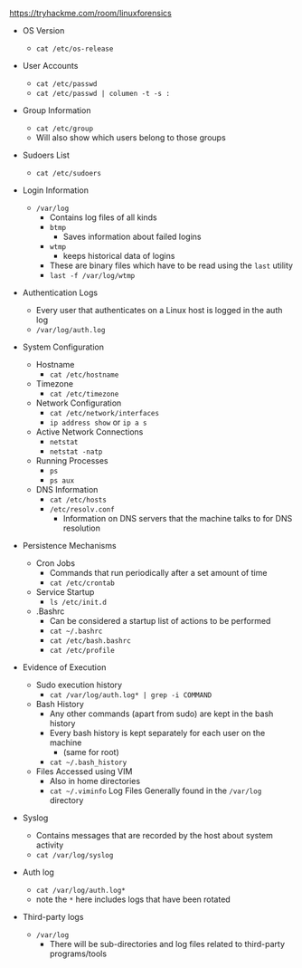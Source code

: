 https://tryhackme.com/room/linuxforensics

- OS Version
	- `cat /etc/os-release`
- User Accounts
	- `cat /etc/passwd`
	- `cat /etc/passwd | columen -t -s :`
- Group Information
	- `cat /etc/group`
	- Will also show which users belong to those groups
- Sudoers List
	- `cat /etc/sudoers`
- Login Information
	- `/var/log`
		- Contains log files of all kinds
		- `btmp`
			- Saves information about failed logins
		- `wtmp`
			- keeps historical data of logins
		- These are binary files which have to be read using the `last` utility
		- `last -f /var/log/wtmp`
- Authentication Logs
	- Every user that authenticates on a Linux host is logged in the auth log
	- `/var/log/auth.log`

- System Configuration
	- Hostname
		- `cat /etc/hostname`
	- Timezone
		- `cat /etc/timezone`
	- Network Configuration
		- `cat /etc/network/interfaces`
		- `ip address show` or `ip a s`
	- Active Network Connections
		- `netstat`
		- `netstat -natp`
	- Running Processes
		- `ps`
		- `ps aux`
	- DNS Information
		- `cat /etc/hosts`
		- `/etc/resolv.conf`
			- Information on DNS servers that the machine talks to for DNS resolution

- Persistence Mechanisms
	- Cron Jobs
		- Commands that run periodically after a set amount of time
		- `cat /etc/crontab`
	- Service Startup
		- `ls /etc/init.d`
	- .Bashrc
		- Can be considered a startup list of actions to be performed
		- `cat ~/.bashrc`
		- `cat /etc/bash.bashrc`
		- `cat /etc/profile`

- Evidence of Execution
	- Sudo execution history
		- `cat /var/log/auth.log* | grep -i COMMAND`
	- Bash History
		- Any other commands (apart from sudo) are kept in the bash history
		- Every bash history is kept separately for each user on the machine
			- (same for root)
		- `cat ~/.bash_history`
	- Files Accessed using VIM
		- Also in home directories
		- `cat ~/.viminfo`
Log Files
	Generally found in the `/var/log` directory
- Syslog
	- Contains messages that are recorded by the host about system activity
	- `cat /var/log/syslog`
- Auth log
	- `cat /var/log/auth.log*`
	- note the `*` here includes logs that have been rotated
- Third-party logs
	- `/var/log`
		- There will be sub-directories and log files related to third-party programs/tools

